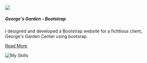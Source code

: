 <section class="tile">

<div class="project-img-container">
<img class="project-img responsive" src="assets/gorgesgarden.webp">
</div>


##### George's Garden - Bootstrap

I designed and developed a Bootstrap website for a fictitious client, George's Garden Center using bootsrap.

[Read More](./portfolio/gorgesgarden)

![My Skills](https://skillicons.dev/icons?i=html,css,bootstrap)

</section>
